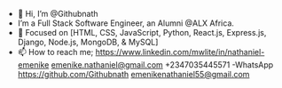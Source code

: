 - 👋 Hi, I’m @Githubnath
- I’m a Full Stack Software Engineer, an Alumni @ALX Africa.
- 👀 Focused on [HTML, CSS, JavaScript, Python, React.js, Express.js, Django, Node.js, MongoDB, & MySQL]
- 📫 How to reach me; https://www.linkedin.com/mwlite/in/nathaniel-emenike
emenike.nathaniel@gmail.com
+2347035445571 -WhatsApp 
https://github.com/Githubnath
emenikenathaniel55@gmail.com

<!---
Githubnath/Githubnath is a ✨ special ✨ repository because its `README.md` (this file) appears on your GitHub profile.
You can click the Preview link to take a look at your changes.
--->
